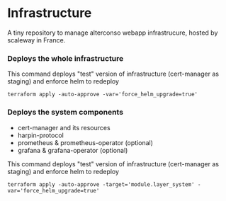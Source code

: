 # Infrastructure

A tiny repository to manage alterconso webapp infrastrucure, hosted by scaleway
in France.

### Deploys the whole infrastructure

This command deploys "test" version of infrastructure (cert-manager as staging)
and enforce helm to redeploy
```
terraform apply -auto-approve -var='force_helm_upgrade=true'
```

### Deploys the system components

- cert-manager and its resources
- harpin-protocol
- prometheus & prometheus-operator (optional)
- grafana & grafana-operator (optional)

This command deploys "test" version of infrastructure (cert-manager as staging)
and enforce helm to redeploy

```
terraform apply -auto-approve -target='module.layer_system' -var='force_helm_upgrade=true'
```
